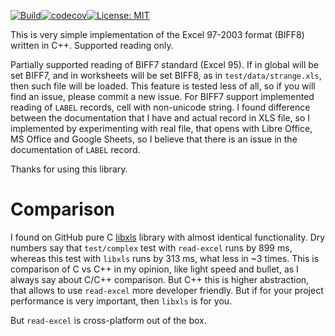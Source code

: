 [![Build](https://github.com/igormironchik/read-excel/workflows/build/badge.svg)](https://github.com/igormironchik/read-excel/actions)[![codecov](https://codecov.io/gh/igormironchik/read-excel/branch/master/graph/badge.svg)](https://codecov.io/gh/igormironchik/read-excel)[![License: MIT](https://img.shields.io/badge/license-MIT-blue.svg)](https://opensource.org/licenses/MIT)

This is very simple implementation of the Excel 97-2003 format (BIFF8) written in C++.
Supported reading only.

Partially supported reading of BIFF7 standard (Excel 95). If in global will be set BIFF7, and in worksheets
will be set BIFF8, as in `test/data/strange.xls`, then such file will be loaded. This feature is tested less
of all, so if you will find an issue, please commit a new issue. For BIFF7 support implemented reading of
`LABEL` records, cell with non-unicode string. I found difference between the documentation that I have and
actual record in XLS file, so I implemented by experimenting with real file, that opens with Libre Office,
MS Office and Google Sheets, so I believe that there is an issue in the documentation of `LABEL` record.

Thanks for using this library.

# Comparison

I found on GitHub pure C [libxls](https://github.com/libxls/libxls) library with almost identical
functionality. Dry numbers say that `test/complex` test with `read-excel` runs by 899 ms,
whereas this test with `libxls` runs by 313 ms, what less in ~3 times. This is
comparison of C vs C++ in my opinion, like light speed and bullet, as I always say about C/C++
comparison. But C++ this is higher abstraction, that allows to use `read-excel` more developer
friendly. But if for your project performance is very important, then `libxls` is for you.

But `read-excel` is cross-platform out of the box.
